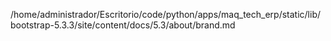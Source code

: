 /home/administrador/Escritorio/code/python/apps/maq_tech_erp/static/lib/bootstrap-5.3.3/site/content/docs/5.3/about/brand.md